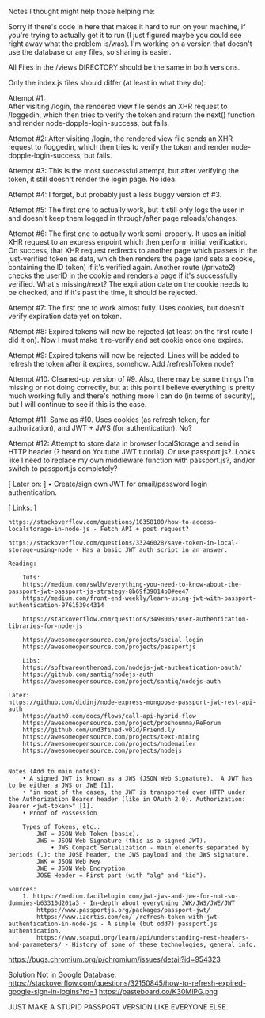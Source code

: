 Notes I thought might help those helping me:

Sorry if there's code in here that makes it hard to run on your machine, if you're trying to actually get it to run (I just figured maybe you could see right away what the problem is/was).  I'm working on a version that doesn't use the database or any files, so sharing is easier.

All Files in the /views DIRECTORY should be the same in both versions.

Only the index.js files should differ (at least in what they do):

Attempt #1:	 
After visiting /login, the rendered view file sends an XHR request to /loggedin, which then tries to verify the token and return the next() function and render node-dopple-login-success, but fails.

Attempt #2:
After visiting /login, the rendered view file sends an XHR request to /loggedin, which then tries to verify the token and render node-dopple-login-success, but fails.

Attempt #3:
This is the most successful attempt, but after verifying the token, it still doesn't render the login page.  No idea.

Attempt #4: I forget, but probably just a less buggy version of #3.

Attempt #5: The first one to actually work, but it still only logs the user in and doesn't keep them logged in through/after page reloads/changes.

Attempt #6: The first one to actually work semi-properly.  It uses an initial XHR request to an express enpoint which then perform initial verification.  On success, that XHR request redirects to another page which passes in the just-verified token as data, which then renders the page (and sets a cookie, containing the ID token) if it's verified again.  Another route (/private2) checks the userID in the cookie and renders a page if it's successfully verified.  What's missing/next?  The expiration date on the cookie needs to be checked, and if it's past the time, it should be rejected.

Attempt #7: The first one to work almost fully.  Uses cookies, but doesn't verify expiration date yet on token.

Attempt #8: Expired tokens will now be rejected (at least on the first route I did it on).  Now I must make it re-verify and set cookie once one expires.

Attempt #9: Expired tokens will now be rejected.  Lines will be added to refresh the token after it expires, somehow.  Add /refreshToken node?

Attempt #10: Cleaned-up version of #9. Also, there may be some things I'm missing or not doing correctly, but at this point I believe everything is pretty much working fully and there's nothing more I can do (in terms of security), but I will continue to see if this is the case.

Attempt #11: Same as #10. Uses cookies (as refresh token, for authorization), and JWT + JWS (for authentication). No?

Attempt #12: Attempt to store data in browser localStorage and send in HTTP header (? heard on Youtube JWT tutorial).  Or use passport.js?.  Looks like I need to replace my own middleware function with passport.js?, and/or switch to passport.js completely?  

[ Later on: ]
• Create/sign own JWT for email/password login authentication.

[ Links: ]

	https://stackoverflow.com/questions/10358100/how-to-access-localstorage-in-node-js - Fetch API + post request?
	
	https://stackoverflow.com/questions/33246028/save-token-in-local-storage-using-node - Has a basic JWT auth script in an answer.

	Reading:
	
		Tuts:
		https://medium.com/swlh/everything-you-need-to-know-about-the-passport-jwt-passport-js-strategy-8b69f39014b0#ee47
		https://medium.com/front-end-weekly/learn-using-jwt-with-passport-authentication-9761539c4314
		
		https://stackoverflow.com/questions/3498005/user-authentication-libraries-for-node-js
		
		https://awesomeopensource.com/projects/social-login
		https://awesomeopensource.com/projects/passportjs
		
		Libs:
		https://softwareontheroad.com/nodejs-jwt-authentication-oauth/
		https://github.com/santiq/nodejs-auth
		https://awesomeopensource.com/project/santiq/nodejs-auth
		
	Later:
	https://github.com/didinj/node-express-mongoose-passport-jwt-rest-api-auth
		https://auth0.com/docs/flows/call-api-hybrid-flow
		https://awesomeopensource.com/project/proshoumma/ReForum
		https://github.com/und3fined-v01d/Friend.ly
		https://awesomeopensource.com/projects/text-mining
		https://awesomeopensource.com/projects/nodemailer
		https://awesomeopensource.com/projects/nodejs
		

	Notes (Add to main notes): 
		• A signed JWT is known as a JWS (JSON Web Signature).  A JWT has to be either a JWS or JWE [1].
		• "in most of the cases, the JWT is transported over HTTP under the Authorization Bearer header (like in OAuth 2.0). Authorization: Bearer <jwt-token>" [1].
		• Proof of Possession
		
		Types of Tokens, etc.:
			JWT = JSON Web Token (basic).
			JWS = JSON Web Signature (this is a signed JWT).
				• JWS Compact Serialization - main elements separated by periods (.): the JOSE header, the JWS payload and the JWS signature.
			JWK = JSON Web Key
			JWE = JSON Web Encryption
			JOSE Header = First part (with "alg" and "kid").
	
	Sources:
		1. https://medium.facilelogin.com/jwt-jws-and-jwe-for-not-so-dummies-b63310d201a3 - In-depth about everything JWK/JWS/JWE/JWT
			https://www.passportjs.org/packages/passport-jwt/
			https://www.izertis.com/en/-/refresh-token-with-jwt-authentication-in-node-js - A simple (but odd?) passport.js authentication.
			https://www.soapui.org/learn/api/understanding-rest-headers-and-parameters/ - History of some of these technologies, general info.
		


https://bugs.chromium.org/p/chromium/issues/detail?id=954323

Solution Not in Google Database:
https://stackoverflow.com/questions/32150845/how-to-refresh-expired-google-sign-in-logins?rq=1
https://pasteboard.co/K30MlPG.png



JUST MAKE A STUPID PASSPORT VERSION LIKE EVERYONE ELSE.  